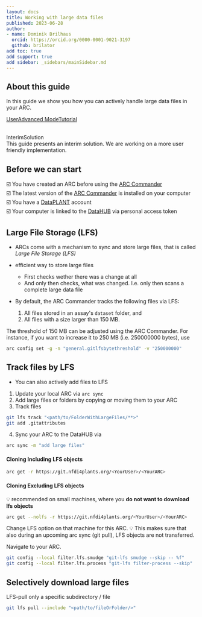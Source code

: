 ```yaml
---
layout: docs
title: Working with large data files
published: 2023-06-28
author:
- name: Dominik Brilhaus
  orcid: https://orcid.org/0000-0001-9021-3197
  github: brilator
add toc: true
add support: true
add sidebar: _sidebars/mainSidebar.md
---
```


## About this guide

In this guide we show you how you can actively handle large data files in your ARC. 

<a href="./index.html">
    <span class="badge-category">User</span><span class="badge-selected" id="badge-advanced">Advanced</span>
    <span class="badge-category">Mode</span><span class="badge-selected" id="badge-tutorial">Tutorial</span>    
</a>

<br>
<br>


<span id="badge-interim-left">Interim</span><span id="badge-interim-right">Solution</span><br>
This guide presents an interim solution. We are working on a more user friendly implementation.

## Before we can start

:ballot_box_with_check: You have created an ARC before using the [ARC Commander](./../implementation/ArcCommander.html)  
:ballot_box_with_check: The latest version of the [ARC Commander](https://github.com/nfdi4plants/arcCommander/releases) is installed on your computer  
:ballot_box_with_check: You have a [DataPLANT](https://register.nfdi4plants.org) account  
:ballot_box_with_check: Your computer is linked to the [DataHUB](https://git.nfdi4plants.org) via personal access token


## Large File Storage (LFS)

- ARCs come with a mechanism to sync and store large files, that is called *Large File Storage (LFS)*

- efficient way to store large files
   - First checks wether there was a change at all
   - And only then checks, what was changed. I.e. only then scans a complete large data file 

- By default, the ARC Commander tracks the following files via LFS: 
  1. All files stored in an assay's `dataset` folder, and
  2. All files with a size larger than 150 MB. 

The threshold of 150 MB can be adjusted using the ARC Commander. For instance, if you want to increase it to 250 MB (i.e. 250000000 bytes), use

```bash
arc config set -g -n "general.gitlfsbytethreshold" -v "250000000"
```

## Track files by LFS

- You can also actively add files to LFS



1. Update your local ARC via `arc sync`
2. Add large files or folders by copying or moving them to your ARC
3. Track files 

```bash
git lfs track "<path/to/FolderWithLargeFiles/**>"
git add .gitattributes
```

4. Sync your ARC to the DataHUB via 

```bash
arc sync -m "add large files"
```


#### Cloning Including LFS objects

```bash
arc get -r https://git.nfdi4plants.org/<YourUser>/<YourARC>
```
#### Cloning Excluding LFS objects

:bulb: recommended on small machines, where you **do not want to download lfs objects**

```bash
arc get --nolfs -r https://git.nfdi4plants.org/<YourUser>/<YourARC>
```

Change LFS option on that machine for this ARC.
:bulb: This makes sure that also during an upcoming arc sync (git pull), LFS objects are not transferred.

Navigate to your ARC. 

```bash
git config --local filter.lfs.smudge "git-lfs smudge --skip -- %f"
git config --local filter.lfs.process "git-lfs filter-process --skip"
```

## Selectively download large files

LFS-pull only a specific subdirectory / file

```bash
git lfs pull --include "<path/to/fileOrFolder/>"
```
